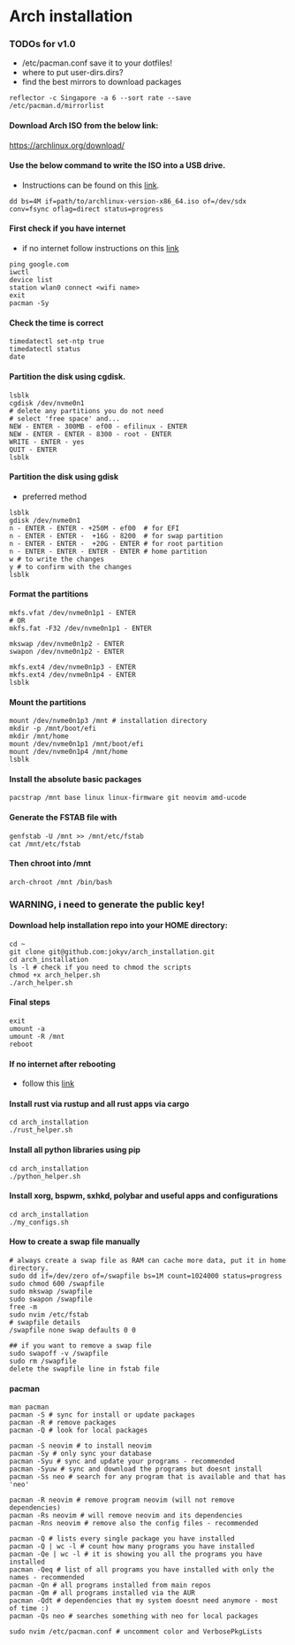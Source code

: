 # Arch installation

### TODOs for v1.0
- /etc/pacman.conf save it to your dotfiles!
- where to put user-dirs.dirs?
- find the best mirrors to download packages
```
reflector -c Singapore -a 6 --sort rate --save /etc/pacman.d/mirrorlist
```

#### Download Arch ISO from the below link:
https://archlinux.org/download/

#### Use the below command to write the ISO into a USB drive.
- Instructions can be found on this [link](https://wiki.archlinux.org/title/USB_flash_installation_medium).

```
dd bs=4M if=path/to/archlinux-version-x86_64.iso of=/dev/sdx conv=fsync oflag=direct status=progress
````

#### First check if you have internet
- if no internet follow instructions on this [link](https://wiki.archlinux.org/index.php/Iwd#iwctl)
```
ping google.com
iwctl
device list
station wlan0 connect <wifi name>
exit
pacman -Sy
```

#### Check the time is correct
```
timedatectl set-ntp true
timedatectl status
date
```

#### Partition the disk using cgdisk.
```
lsblk
cgdisk /dev/nvme0n1
# delete any partitions you do not need
# select 'free space' and...
NEW - ENTER - 300MB - ef00 - efilinux - ENTER
NEW - ENTER - ENTER - 8300 - root - ENTER
WRITE - ENTER - yes
QUIT - ENTER
lsblk
```

#### Partition the disk using gdisk 
- preferred method
```
lsblk
gdisk /dev/nvme0n1
n - ENTER - ENTER - +250M - ef00  # for EFI
n - ENTER - ENTER -  +16G - 8200  # for swap partition
n - ENTER - ENTER -  +20G - ENTER # for root partition
n - ENTER - ENTER - ENTER - ENTER # home partition
w # to write the changes
y # to confirm with the changes
lsblk
```

#### Format the partitions
```
mkfs.vfat /dev/nvme0n1p1 - ENTER
# OR
mkfs.fat -F32 /dev/nvme0n1p1 - ENTER

mkswap /dev/nvme0n1p2 - ENTER
swapon /dev/nvme0n1p2 - ENTER

mkfs.ext4 /dev/nvme0n1p3 - ENTER
mkfs.ext4 /dev/nvme0n1p4 - ENTER
lsblk
```

#### Mount the partitions
```
mount /dev/nvme0n1p3 /mnt # installation directory
mkdir -p /mnt/boot/efi
mkdir /mnt/home
mount /dev/nvme0n1p1 /mnt/boot/efi
mount /dev/nvme0n1p4 /mnt/home
lsblk
```

#### Install the absolute basic packages
```
pacstrap /mnt base linux linux-firmware git neovim amd-ucode
```

#### Generate the FSTAB file with 
```
genfstab -U /mnt >> /mnt/etc/fstab
cat /mnt/etc/fstab
```

#### Then chroot into /mnt
```
arch-chroot /mnt /bin/bash
```

### WARNING, i need to generate the public key!
#### Download help installation repo into your HOME directory:
```
cd ~
git clone git@github.com:jokyv/arch_installation.git
cd arch_installation
ls -l # check if you need to chmod the scripts
chmod +x arch_helper.sh
./arch_helper.sh
```

#### Final steps
```
exit
umount -a
umount -R /mnt
reboot
```

#### If no internet after rebooting
- follow this [link](https://wiki.archlinux.org/index.php/NetworkManager)

#### Install rust via rustup and all rust apps via cargo
```
cd arch_installation
./rust_helper.sh
```

#### Install all python libraries using pip
```
cd arch_installation
./python_helper.sh

```
#### Install xorg, bspwm, sxhkd, polybar and useful apps and configurations
```
cd arch_installation
./my_configs.sh
```

#### How to create a swap file manually
```
# always create a swap file as RAM can cache more data, put it in home directory.
sudo dd if=/dev/zero of=/swapfile bs=1M count=1024000 status=progress
sudo chmod 600 /swapfile
sudo mkswap /swapfile
sudo swapon /swapfile
free -m
sudo nvim /etc/fstab
# swapfile details
/swapfile none swap defaults 0 0

## if you want to remove a swap file
sudo swapoff -v /swapfile
sudo rm /swapfile
delete the swapfile line in fstab file
```

#### pacman 
```
man pacman
pacman -S # sync for install or update packages
pacman -R # remove packages
pacman -Q # look for local packages

pacman -S neovim # to install neovim
pacman -Sy # only sync your database
pacman -Syu # sync and update your programs - recommended
pacman -Syuw # sync and download the programs but doesnt install
pacman -Ss neo # search for any program that is available and that has 'neo' 

pacman -R neovim # remove program neovim (will not remove dependencies)
pacman -Rs neovim # will remove neovim and its dependencies
pacman -Rns neovim # remove also the config files - recommended

pacman -Q # lists every single package you have installed
pacman -Q | wc -l # count how many programs you have installed
pacman -Qe | wc -l # it is showing you all the programs you have installed
pacman -Qeq # list of all programs you have installed with only the names - recommended
pacman -Qn # all programs installed from main repos
pacman -Qm # all programs installed via the AUR
pacman -Qdt # dependencies that my system doesnt need anymore - most of time :)
pacman -Qs neo # searches something with neo for local packages

sudo nvim /etc/pacman.conf # uncomment color and VerbosePkgLists
```
